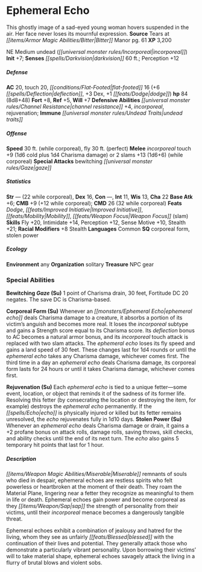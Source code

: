﻿---
cssclass: [monsters]
title1: Ephemeral Echo
desc_short: This ghostly image of a sad-eyed young woman hovers suspended in the air.
  Her face never loses its mournful expression.
title2: Ephemeral Echo
CR: 7
sources:
- name: Tears at Bitter Manor
  page: 61
  link: http://paizo.com/products/btpy93qw?Pathfinder-Module-Tears-at-Bitter-Manor
XP: 3200
alignment: NE
size: Medium
type: undead
subtypes:
- incorporeal
initiative:
  bonus: 7
senses:
  darkvision: 60
AC:
  AC: 20
  touch: 20
  flat_footed: 16
  components:
    deflection: 6
    dex: 3
    dodge: 1
HP:
  HP: 84
  long: 8d8+48
saves:
  fort: 8
  ref: 5
  will: 7
defensive_abilities:
- channel resistance +4
- incorporeal
- rejuvenation
immunities:
- undead traits
speeds:
  base: 30
  base_other: while corporeal
  fly: 30
  fly_maneuverability: perfect
attacks:
  melee:
  - - text: incorporeal touch +9 (1d6 cold plus 1d4 Charisma damage)
      entries:
      - - damage: 1d6
          type: cold
        - damage: 1d4
          type: Charisma damage
      attack: incorporeal touch
      bonus:
      - 9
  - - text: 2 slams +13 (1d6+6) (while corporeal)
      entries:
      - - damage: 1d6+6
      count: 2
      attack: slams
      bonus:
      - 13
      restriction: while corporeal
  special:
  - bewitching gaze
ability_scores:
  STR: '- (22 while corporeal)'
  DEX: 16
  CON:
  INT: 11
  WIS: 13
  CHA: 22
BAB: 6
CMB: 9
CMB_other: +12 while corporeal
CMD: 26
CMD_other: 32 while corporeal
feats:
- name: Dodge
- name: Improved Initiative
- name: Mobility
- name: Weapon Focus (slam)
skills:
  Fly: 20
  Intimidate: 14
  Perception: 12
  Sense Motive: 10
  Stealth: 21
  _racial_mods:
    Stealth:
      _: 8
languages:
- Common
special_qualities:
- corporeal form
- stolen power
ecology:
  environment: any
  organization: solitary
  treasure_type: NPC Gear
special_abilities:
  Bewitching Gaze (Su): 1 point of Charisma drain, 30 feet, Fortitude DC 20 negates.
    The save DC is Charisma-based.
  Corporeal Form (Su): Whenever an ephemeral echo deals Charisma damage to a creature,
    it absorbs a portion of its victim's anguish and becomes more real. It loses the
    incorporeal subtype and gains a Strength score equal to its Charisma score. Its
    deflection bonus to AC becomes a natural armor bonus, and its incorporeal touch
    attack is replaced with two slam attacks. The ephemeral echo loses its fly speed
    and gains a land speed of 30 feet. These changes last for 1d4 rounds or until
    the ephemeral echo takes any Charisma damage, whichever comes first. The third
    time in a day an ephemeral echo deals Charisma damage, its corporeal form lasts
    for 24 hours or until it takes Charisma damage, whichever comes first.
  Rejuvenation (Su): Each ephemeral echo is tied to a unique fetter-some event, location,
    or object that reminds it of the sadness of its former life. Resolving this fetter
    (by consecrating the location or destroying the item, for example) destroys the
    ephemeral echo permanently. If the echo is physically injured or killed but its
    fetter remains unresolved, the echo rejuvenates fully in 1d10 days.
  Stolen Power (Su): Whenever an ephemeral echo deals Charisma damage or drain, it
    gains a +2 profane bonus on attack rolls, damage rolls, saving throws, skill checks,
    and ability checks until the end of its next turn. The echo also gains 5 temporary
    hit points that last for 1 hour.
desc_long: |-
  Miserable remnants of souls who died in despair, ephemeral echoes are restless spirits who felt powerless or heartbroken at the moment of their death. They roam the Material Plane, lingering near a fetter they recognize as meaningful to them in life or death. Ephemeral echoes gain power and become corporeal as they sap the strength of personality from their victims, until their incorporeal menace becomes a dangerously tangible threat.

  Ephemeral echoes exhibit a combination of jealousy and hatred for the living, whom they see as unfairly blessed with the continuation of their lives and potential. They generally attack those who demonstrate a particularly vibrant personality. Upon borrowing their victims' will to take material shape, ephemeral echoes savagely attack the living in a flurry of brutal blows and violent sobs.

---

# Ephemeral Echo
This ghostly image of a sad-eyed young woman hovers suspended in the air. Her face never loses its mournful expression.
**Source** Tears at _[[items/Armor Magic Abilities/Bitter|Bitter]]_ Manor pg. 61
**XP** 3,200

NE Medium undead (_[[universal monster rules/Incorporeal|incorporeal]]_)
**Init** +7; **Senses** _[[spells/Darkvision|darkvision]]_ 60 ft.; Perception +12

##### Defense

**AC** 20, touch 20, _[[conditions/Flat-Footed|flat-footed]]_ 16 (+6 _[[spells/Deflection|deflection]]_, +3 Dex, +1 _[[feats/Dodge|dodge]]_)
**hp** 84 (8d8+48)
**Fort** +8, **Ref** +5, **Will** +7
**Defensive Abilities** _[[universal monster rules/Channel Resistance|channel resistance]]_ +4, _incorporeal_, rejuvenation; **Immune** _[[universal monster rules/Undead Traits|undead traits]]_

##### Offense
**Speed** 30 ft. (while corporeal), fly 30 ft. (perfect)
**Melee** _incorporeal_ touch +9 (1d6 cold plus 1d4 Charisma damage) or 2 slams +13 (1d6+6) (while corporeal)
**Special Attacks** bewitching _[[universal monster rules/Gaze|gaze]]_

##### Statistics
**Str** — (22 while corporeal), **Dex** 16, **Con** —, **Int** 11, **Wis** 13, **Cha** 22
**Base Atk** +6; **CMB** +9 (+12 while corporeal); **CMD** 26 (32 while corporeal)
**Feats** _Dodge_, _[[feats/Improved Initiative|Improved Initiative]]_, _[[feats/Mobility|Mobility]]_, _[[feats/Weapon Focus|Weapon Focus]]_ (slam)
**Skills** Fly +20, Intimidate +14, Perception +12, Sense Motive +10, Stealth +21; **Racial Modifiers** +8 Stealth
**Languages** Common
**SQ** corporeal form, stolen power

##### Ecology

**Environment** any
**Organization** solitary
**Treasure** NPC gear

### Special Abilities

**Bewitching _Gaze_ (Su)** 1 point of Charisma drain, 30 feet, Fortitude DC 20 negates. The save DC is Charisma-based.

**Corporeal Form (Su)** Whenever an _[[monsters/Ephemeral Echo|ephemeral echo]]_ deals Charisma damage to a creature, it absorbs a portion of its victim’s anguish and becomes more real. It loses the _incorporeal_ subtype and gains a Strength score equal to its Charisma score. Its _deflection_ bonus to AC becomes a natural armor bonus, and its _incorporeal_ touch attack is replaced with two slam attacks. The _ephemeral echo_ loses its fly speed and gains a land speed of 30 feet. These changes last for 1d4 rounds or until the _ephemeral echo_ takes any Charisma damage, whichever comes first. The third time in a day an _ephemeral echo_ deals Charisma damage, its corporeal form lasts for 24 hours or until it takes Charisma damage, whichever comes first.

**Rejuvenation (Su)** Each _ephemeral echo_ is tied to a unique fetter—some event, location, or object that reminds it of the sadness of its former life. Resolving this fetter (by consecrating the location or destroying the item, for example) destroys the _ephemeral echo_ permanently. If the _[[spells/Echo|echo]]_ is physically injured or killed but its fetter remains unresolved, the _echo_ rejuvenates fully in 1d10 days.
**Stolen Power (Su)** Whenever an _ephemeral echo_ deals Charisma damage or drain, it gains a +2 profane bonus on attack rolls, damage rolls, saving throws, skill checks, and ability checks until the end of its next turn. The _echo_ also gains 5 temporary hit points that last for 1 hour.

##### Description

_[[items/Weapon Magic Abilities/Miserable|Miserable]]_ remnants of souls who died in despair, ephemeral echoes are restless spirits who felt powerless or heartbroken at the moment of their death. They roam the Material Plane, lingering near a fetter they recognize as meaningful to them in life or death. Ephemeral echoes gain power and become corporeal as they _[[items/Weapon/Sap|sap]]_ the strength of personality from their victims, until their _incorporeal_ menace becomes a dangerously tangible threat.

Ephemeral echoes exhibit a combination of jealousy and hatred for the living, whom they see as unfairly _[[feats/Blessed|blessed]]_ with the continuation of their lives and potential. They generally attack those who demonstrate a particularly vibrant personality. Upon borrowing their victims’ will to take material shape, ephemeral echoes savagely attack the living in a flurry of brutal blows and violent sobs.
